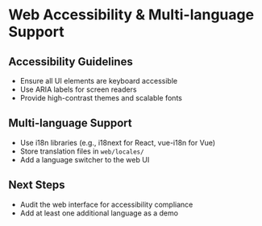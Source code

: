 # Web Accessibility & Multi-language Support

## Accessibility Guidelines
- Ensure all UI elements are keyboard accessible
- Use ARIA labels for screen readers
- Provide high-contrast themes and scalable fonts

## Multi-language Support
- Use i18n libraries (e.g., i18next for React, vue-i18n for Vue)
- Store translation files in `web/locales/`
- Add a language switcher to the web UI

## Next Steps
- Audit the web interface for accessibility compliance
- Add at least one additional language as a demo
